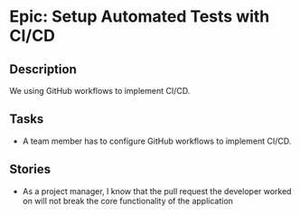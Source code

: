 # Epic: Setup Automated Tests with CI/CD

## Description
We using GitHub workflows to implement CI/CD.

## Tasks
* A team member has to configure GitHub workflows to implement CI/CD.

## Stories
* As a project manager, I know that the pull request the developer worked on will not break the core functionality of the application
